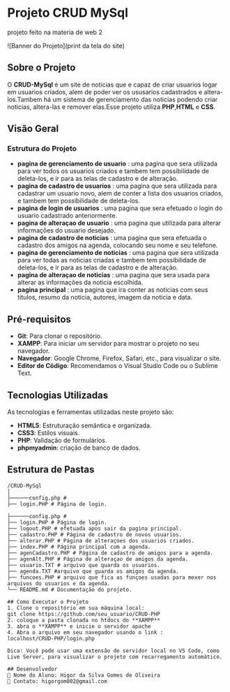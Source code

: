 # Projeto CRUD MySql


projeto feito na materia de web 2

![Banner do
Projeto](print da tela do site)

## Sobre o Projeto

O **CRUD-MySql** é um site de noticias que e capaz de criar usuarios logar em usuarios criados, alem de poder ver os ususarios cadastrados e 
altera-los.Tambem há um sistema de gerenciamento das  noticias podendo criar noticias, altera-las e remover elas.Esse projeto utiliza **PHP**,**HTML** e **CSS**. 

## Visão Geral

### Estrutura do Projeto


- **pagina de gerenciamento de usuario** : uma pagina que sera  utilizada para ver todos os  usuarios criados e tambem tem  possibilidade de deleta-los, e ir para as telas de cadastro e de alteração.
- **pagina de cadastro de usuarios** : uma pagina que sera utilizada para cadastrar um usuario novo, alem de conter a lista  dos usuarios criados, e tambem tem  possibilidade de deleta-los.
- **pagina de login de usuarios** : uma pagina que sera efetuado o login do usuario cadastrado anteriormente.
- **pagina de alteraçao de usuario** : uma pagina que utilizada para alterar informações do usuario desejado.
- **pagina de cadastro de noticias** : uma pagina que sera efetuada o cadastro dos amigos na agenda, colocando seu nome e seu telefone.
- **pagina de gerenciamento de noticias** : uma pagina que sera utilizada para ver todas as  noticias criadas e tambem tem possibilidade de deleta-los, e ir para as telas de cadastro e de alteração.
- **pagina de alteraçao de noticias** : uma pagina que sera usada para alterar as informações da  noticia escolhida.
- **pagina principal** : uma pagina que ira conter as noticias com seus titulos, resumo da noticia, autores, imagem da noticia e data.

## Pré-requisitos

- **Git**: Para clonar o repositório.
- **XAMPP**: Para iniciar um servidor para mostrar o projeto no seu navegador.
- **Navegador**: Google Chrome, Firefox, Safari, etc., para visualizar
  o site.
- **Editor de Código**: Recomendamos o Visual Studio Code ou o Sublime
  Text.

## Tecnologias Utilizadas

As tecnologias e ferramentas utilizadas neste projeto são:

- **HTML5**: Estruturação semântica e organizada.
- **CSS3**: Estilos visuais.
- **PHP**: Validação de formulários.
- **phpmyadmin**: criação de banco de dados.



## Estrutura de Pastas

```plaintext
/CRUD-MySql
│
├──────config.php #
├── login.PHP # Página de login.

├──────config.php #
├── login.PHP # Página de login.
├── logout.PHP # efetuada apos sair da pagina principal.
├── cadastro.PHP # Página de cadastro de novos usuarios.
├── alterar.PHP # Página de alteraçoes dos usuarios criados.
├── index.PHP # Página principal com a agenda.
├── agenCadastro.PHP # Página de cadastro de amigos para a agenda.
├── agenAlt.PHP # Página de alteraçao de amigos da agenda.
├── usuario.TXT # arquivo que quarda os usuarios.
├── agenda.TXT #arquivo que guarda os amigos da agenda.
├── funcoes.PHP # arquivo que fica as funçoes usadas para mexer nos arquivos do usuarios e da agenda.
└── README.md # Documentação do projeto.

## Como Executar o Projeto
1. Clone o repositório em sua máquina local:
git clone https://github.com/seu_usuario/CRUD-PHP
2. coloque a pasta clonada no htdocs do **XAMPP**
3. abra o **XAMPP** e inicie o servidor apache 
4. Abra o arquivo em seu navegador usando o link :
localhost/CRUD-PHP/login.php 

Dica: Você pode usar uma extensão de servidor local no VS Code, como
Live Server, para visualizar o projeto com recarregamento automático.

## Desenvolvedor
 Nome do Aluno: Higor da Silva Gomes de Oliveira 
 Contato: higorgom002@gmail.com
```
